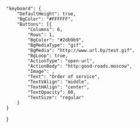     "keyboard": {
        "DefaultHeight": true,
        "BgColor": "#FFFFFF",
        "Buttons": [{
            "Columns": 6,
            "Rows": 1,
            "BgColor": "#2db9b9",
            "BgMediaType": "gif",
            "BgMedia": "http://www.url.by/test.gif",
            "BgLoop": true,
            "ActionType": "open-url",
            "ActionBody": "http:good-roads.moscow",
            "Image": ,
            "Text": "Order of service",
            "TextVAlign": "middle",
            "TextHAlign": "center",
            "TextOpacity": 60,
            "TextSize": "regular"
        }
    }
}

